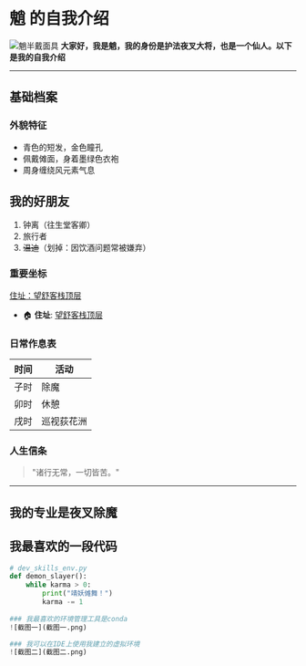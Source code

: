 # 魈 的自我介绍 
![魈半戴面具](魈.jpg)
**大家好，我是魈，我的身份是护法夜叉大将，也是一个仙人。以下是我的自我介绍**  

---

## 基础档案  
### 外貌特征  
- 青色的短发，金色瞳孔  
- 佩戴傩面，身着墨绿色衣袍  
- 周身缠绕风元素气息  

## 我的好朋友  
1. 钟离（往生堂客卿）  
2. 旅行者  
3. ~~温迪~~（划掉：因饮酒问题常被嫌弃）  

### 重要坐标  
[住址：望舒客栈顶层](https://yuanshen.com) 
- 🏠 **住址**: [望舒客栈顶层](https://www.miyoushe.com/ys/article/21123023)

### 日常作息表  
| 时间       | 活动               |  
|------------|--------------------|  
| 子时       | 除魔               |  
| 卯时       | 休憩               |  
| 戌时       | 巡视荻花洲         |  

### 人生信条  
> "诸行无常，一切皆苦。"  

---

## 我的专业是夜叉除魔  
## 我最喜欢的一段代码  
```python  
# dev_skills_env.py  
def demon_slayer():  
    while karma > 0:  
        print("靖妖傩舞！")  
        karma -= 1
 
### 我最喜欢的环境管理工具是conda
![截图一](截图一.png)

### 我可以在IDE上使用我建立的虚拟环境
![截图二](截图二.png)
